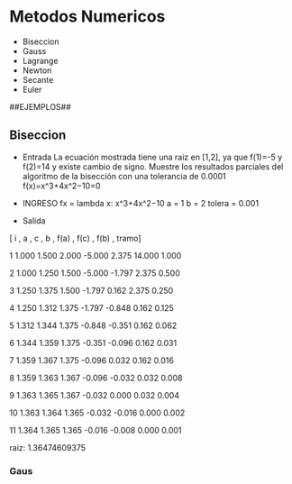 # Metodos Numericos

  + Biseccion
  + Gauss
  + Lagrange
  + Newton
  + Secante
  + Euler

##EJEMPLOS##

## Biseccion
  + Entrada
La ecuación mostrada tiene una raiz en [1,2], ya que f(1)=-5 y f(2)=14 y existe cambio de signo. Muestre los resultados parciales del algoritmo de la bisección con una tolerancia de 0.0001
f(x)=x^3+4x^2−10=0
+ INGRESO
fx = lambda x: x^3+4x^2−10 
a = 1
b = 2
tolera = 0.001

+ Salida
  
[ i  , a  , c  , b  , f(a) , f(c) , f(b) , tramo]
<p>1 1.000 1.500 2.000 -5.000 2.375 14.000 1.000</p>
<p>2 1.000 1.250 1.500 -5.000 -1.797 2.375 0.500 </p>
<p>3 1.250 1.375 1.500 -1.797 0.162 2.375 0.250 </p>
<p>4 1.250 1.312 1.375 -1.797 -0.848 0.162 0.125 </p>
<p>5 1.312 1.344 1.375 -0.848 -0.351 0.162 0.062 </p>
<p>6 1.344 1.359 1.375 -0.351 -0.096 0.162 0.031 </p>
<p>7 1.359 1.367 1.375 -0.096 0.032 0.162 0.016 </p>
<p>8 1.359 1.363 1.367 -0.096 -0.032 0.032 0.008 </p>
<p>9 1.363 1.365 1.367 -0.032 0.000 0.032 0.004 </p>
<p>10 1.363 1.364 1.365 -0.032 -0.016 0.000 0.002 </p>
<p>11 1.364 1.365 1.365 -0.016 -0.008 0.000 0.001 </p>
raiz:  1.36474609375

### Gaus

